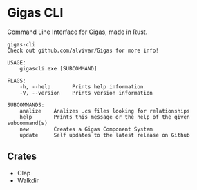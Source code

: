# Gigas CLI

Command Line Interface for [Gigas](https://github.com/alvivar/Gigas), made in
Rust.

    gigas-cli
    Check out github.com/alvivar/Gigas for more info!

    USAGE:
        gigascli.exe [SUBCOMMAND]

    FLAGS:
        -h, --help       Prints help information
        -V, --version    Prints version information

    SUBCOMMANDS:
        analize    Analizes .cs files looking for relationships
        help       Prints this message or the help of the given subcommand(s)
        new        Creates a Gigas Component System
        update     Self updates to the latest release on Github

## Crates

- Clap
- Walkdir
